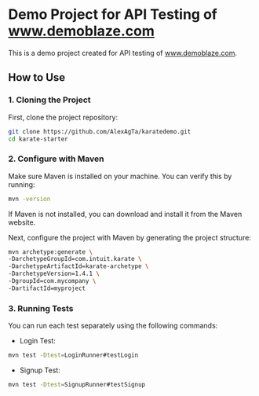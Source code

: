 # Demo Project for API Testing of www.demoblaze.com

This is a demo project created for API testing of www.demoblaze.com.

## How to Use

### 1. Cloning the Project

First, clone the project repository:

```sh
git clone https://github.com/AlexAgTa/karatedemo.git
cd karate-starter
```
### 2. Configure with Maven

Make sure Maven is installed on your machine. You can verify this by running:
```sh
mvn -version
```

If Maven is not installed, you can download and install it from the Maven website.

Next, configure the project with Maven by generating the project structure:

```sh
mvn archetype:generate \
-DarchetypeGroupId=com.intuit.karate \
-DarchetypeArtifactId=karate-archetype \
-DarchetypeVersion=1.4.1 \
-DgroupId=com.mycompany \
-DartifactId=myproject

```

### 3. Running Tests

You can run each test separately using the following commands:

- Login Test:
```sh
mvn test -Dtest=LoginRunner#testLogin
```

- Signup Test:
```sh
mvn test -Dtest=SignupRunner#testSignup

```